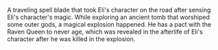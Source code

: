 A traveling spell blade that took Eli's character on the road after sensing Eli's character's magic. While exploring an ancient tomb that worshiped some outer gods, a magical explosion happened. He has a pact with the Raven Queen to never age, which was revealed in the afterlife of Eli's character after he was killed in the explosion. 